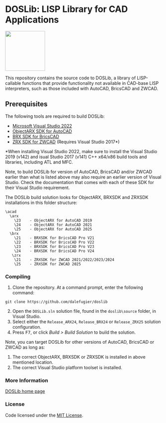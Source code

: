 # DOSLib: LISP Library for CAD Applications

<img width="128" height="128" src="https://github.com/dalefugier/DOSLib/raw/master/resources/doslib.png">

This repository contains the source code to DOSLib, a library of LISP-callable functions that provide functionality not available in CAD-base LISP interpreters, such as those included with AutoCAD, BricsCAD and ZWCAD.

## Prerequisites

The following tools are required to build DOSLib:

- [Microsoft Visual Studio 2022](https://visualstudio.microsoft.com/)
- [ObjectARX SDK for AutoCAD](https://www.autodesk.com/developer-network/platform-technologies/autocad/objectarx-license-download)
- [BRX SDK for BricsCAD](https://www.bricsys.com/en-eu/applications/developers/)
- [ZRX SDK for ZWCAD](https://www.zwsoft.com/support/zwcad-devdoc/) (Requires Visual Studio 2017*)

*When installing Visual Studio 2022, make sure to install the Visual Studio 2019 (v142) and isual Studio 2017 (v141) C++ x64/x86 build tools and libraries, including ATL and MFC. 

Note, to build DOSLib for version of AutoCAD, BricsCAD and/or ZWCAD earlier than what is listed above may also require an earlier version of Visual Studio. Check the documentation that comes with each of these SDK for their Visual Studio requirement.

The DOSLib build solution looks for ObjectARX, BRXSDK and ZRXSDK installations in this folder structure:

```
\acad
  \arx
    \23    - ObjectARX for AutoCAD 2019
    \24    - ObjectARX for AutoCAD 2021
    \25    - ObjectARX for AutoCAD 2025
  \brx
    \21    - BRXSDK for BricsCAD Pro V21
    \22    - BRXSDK for BricsCAD Pro V22
    \23    - BRXSDK for BricsCAD Pro V23
    \24    - BRXSDK for BricsCAD Pro V24
   \zrx
    \21    - ZRXSDK for ZWCAD 2021/2022/2023/2024
    \25    - ZRXSDK for ZWCAD 2025
```

### Compiling

1. Clone the repository. At a command prompt, enter the following command:
```
git clone https://github.com/dalefugier/doslib
```
2. Open the `DOSLib.sln` solution file, found in the `doslib\source` folder, in Visual Studio.
3. Select either the `Release_ARX24`, `Release_BRX24` or `Release_ZRX25` solution configuration.
4. Press <kbd>F7</kbd>, or click *Build > Build Solution*  to build the solution.

Note, you can target DOSLib for other versions of AutoCAD, BricsCAD or ZWCAD as long as:

1. The correct ObjectARX, BRXSDK or ZRXSDK is installed in above mentioned location.
2. The correct Visual Studio platform toolset is installed.

### More Information

[DOSLib home page](https://wiki.mcneel.com/doslib/home)

### License
Code licensed under the [MIT License](https://github.com/dalefugier/DOSLib/blob/master/LICENSE).
